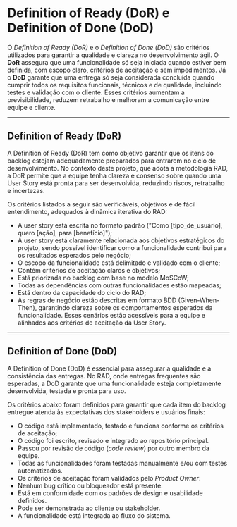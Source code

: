 # Definition of Ready (DoR) e Definition of Done (DoD)

O *Definition of Ready (DoR)* e o *Definition of Done (DoD)* são critérios utilizados para garantir a qualidade e clareza no desenvolvimento ágil. O **DoR** assegura que uma funcionalidade só seja iniciada quando estiver bem definida, com escopo claro, critérios de aceitação e sem impedimentos. Já o **DoD** garante que uma entrega só seja considerada concluída quando cumprir todos os requisitos funcionais, técnicos e de qualidade, incluindo testes e validação com o cliente. Esses critérios aumentam a previsibilidade, reduzem retrabalho e melhoram a comunicação entre equipe e cliente.


---

## Definition of Ready (DoR)

A Definition of Ready (DoR) tem como objetivo garantir que os itens do backlog estejam adequadamente preparados para entrarem no ciclo de desenvolvimento. No contexto deste projeto, que adota a metodologia RAD, a DoR permite que a equipe tenha clareza e consenso sobre quando uma User Story está pronta para ser desenvolvida, reduzindo riscos, retrabalho e incertezas.

Os critérios listados a seguir são verificáveis, objetivos e de fácil entendimento, adequados à dinâmica iterativa do RAD:

- A user story está escrita no formato padrão ("Como [tipo_de_usuário], quero [ação], para [benefício]");
- A user story está claramente relacionada aos objetivos estratégicos do projeto, sendo possível identificar como a funcionalidade contribui para os resultados esperados pelo negócio;
- O escopo da funcionalidade está delimitado e validado com o cliente;
- Contém critérios de aceitação claros e objetivos;
- Está priorizada no backlog com base no modelo MoSCoW;
- Todas as dependências com outras funcionalidades estão mapeadas;
- Está dentro da capacidade do ciclo do RAD;
- As regras de negócio estão descritas em formato BDD (Given-When-Then), garantindo clareza sobre os comportamentos esperados da funcionalidade. Esses cenários estão acessíveis para a equipe e alinhados aos critérios de aceitação da User Story.

---

## Definition of Done (DoD)

A Definition of Done (DoD) é essencial para assegurar a qualidade e a consistência das entregas. No RAD, onde entregas frequentes são esperadas, a DoD garante que uma funcionalidade esteja completamente desenvolvida, testada e pronta para uso.

Os critérios abaixo foram definidos para garantir que cada item do backlog entregue atenda às expectativas dos stakeholders e usuários finais:

- O código está implementado, testado e funciona conforme os critérios de aceitação;
- O código foi escrito, revisado e integrado ao repositório principal.
- Passou por revisão de código (*code review*) por outro membro da equipe.
- Todas as funcionalidades foram testadas manualmente e/ou com testes automatizados.
- Os critérios de aceitação foram validados pelo *Product Owner*.
- Nenhum bug crítico ou bloqueador está presente.
- Está em conformidade com os padrões de design e usabilidade definidos.
- Pode ser demonstrada ao cliente ou stakeholder.
- A funcionalidade está integrada ao fluxo do sistema.
